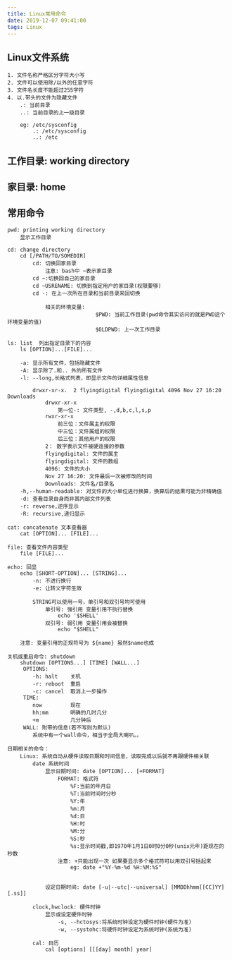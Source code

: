 ```yaml
---
title: Linux常用命令
date: 2019-12-07 09:41:00
tags: Linux
---
```


## Linux文件系统
	1. 文件名称严格区分字符大小写
	2. 文件可以使用除/以外的任意字符
	3. 文件名长度不能超过255字符
	4. 以.带头的文件为隐藏文件
		.: 当前目录
		..: 当前目录的上一级目录

		eg: /etc/sysconfig
			.: /etc/sysconfig
			..: /etc

## 工作目录: working directory
## 家目录: home

## 常用命令
	pwd: printing working directory
		显示工作目录

	cd: change directory
		cd [/PATH/TO/SOMEDIR]
			cd: 切换回家目录
				注意: bash中 ~表示家目录
			cd ~:切换回自己的家目录
			cd ~USRENAME: 切换到指定用户的家目录(权限要够)
			cd -: 在上一次所在目录和当前目录来回切换

				相关的环境变量:
								$PWD: 当前工作目录(pwd命令其实访问的就是PWD这个环境变量的值)
								$OLDPWD: 上一次工作目录

	ls: list  列出指定目录下的内容
		ls [OPTION]...[FILE]...

		-a: 显示所有文件，包括隐藏文件
		-A: 显示除了.和.. 外的所有文件
		-l: --long,长格式列表，即显示文件的详细属性信息

			drwxr-xr-x.  2 flyingdigital flyingdigital 4096 Nov 27 16:20 Downloads
				drwxr-xr-x
					第一位-: 文件类型, -,d,b,c,l,s,p
				rwxr-xr-x
					前三位：文件属主的权限
					中三位：文件属组的权限
					后三位：其他用户的权限
				2： 数字表示文件被硬连接的参数
				flyingdigital: 文件的属主
				flyingdigital: 文件的数组
				4096: 文件的大小
				Nov 27 16:20: 文件最后一次被修改的时间
				Downloads: 文件名/目录名
		-h,--human-readable: 对文件的大小单位进行换算，换算后的结果可能为非精确值
		-d: 查看目录自身而非其内部文件列表
		-r: reverse,逆序显示
		-R: recursive,递归显示

	cat: concatenate 文本查看器
		cat [OPTION]... [FILE]...

	file: 查看文件内容类型
		file [FILE]...

	echo: 回显
		echo [SHORT-OPTION]... [STRING]...
			-n: 不进行换行
			-e: 让转义字符生效

			STRING可以使用一号，单引号和双引号均可使用
				单引号: 强引用 变量引用不执行替换
					echo '$SHELL'
				双引号: 弱引用 变量引用会被替换
					echo "$SHELL"

		注意: 变量引用的正规符号为 ${name} 虽然$name也成

	关机或重启命令: shutdown
		shutdown [OPTIONS...] [TIME] [WALL...]
		 OPTIONS: 
		 	-h: halt	关机
		 	-r: reboot	重启
		 	-c: cancel  取消上一步操作
		 TIME: 
		 	now			现在
		 	hh:mm		明确的几时几分
		 	+m 		 	几分钟后
		 WALL: 附带的信息(若不写则为默认)
		 	系统中有一个wall命令，相当于全局大喇叭。。

	日期相关的命令：
		Linux: 系统自动从硬件读取日期和时间信息，读取完成以后就不再跟硬件相关联
			date 系统时间
				显示日期时间: date [OPTION]... [+FORMAT]
					FORMAT: 格式符
						%F:当前的年月日
						%T:当前时间时分秒
						%Y:年
						%m:月
						%d:日
						%H:时
						%M:分
						%S:秒
						%s:显示时间戳,即1970年1月1日0时0分0秒(unix元年)距现在的秒数
					注意: +只能出现一次 如果要显示多个格式符可以用双引号括起来
						eg: date +"%Y-%m-%d %H:%M:%S"


				设定日期时间: date [-u|--utc|--universal] [MMDDhhmm[[CC]YY][.ss]]

			clock,hwclock: 硬件时钟
				显示或设定硬件时钟
					-s, --hctosys:将系统时钟设定为硬件时钟(硬件为准)
					-w, --systohc:将硬件时钟设定为系统时钟(系统为准)

			cal: 日历
				cal [options] [[[day] month] year]
